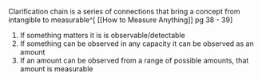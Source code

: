 Clarification chain is a series of connections that bring a concept from intangible to measurable^[ [[How to Measure Anything]] pg 38 - 39]

1. If something matters it is is observable/detectable
2. If something can be observed in any capacity it can be observed as an amount
3. If an amount can be observed from a range of possible amounts, that amount is measurable
